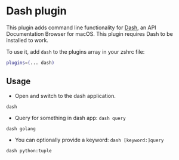 # Dash plugin

This plugin adds command line functionality for [Dash](https://kapeli.com/dash),
an API Documentation Browser for macOS. This plugin requires Dash to be installed
to work.

To use it, add `dash` to the plugins array in your zshrc file:

```zsh
plugins=(... dash)
```

## Usage

- Open and switch to the dash application.
```
dash
```

- Query for something in dash app: `dash query`
```
dash golang
```

- You can optionally provide a keyword: `dash [keyword:]query`
```
dash python:tuple
```
